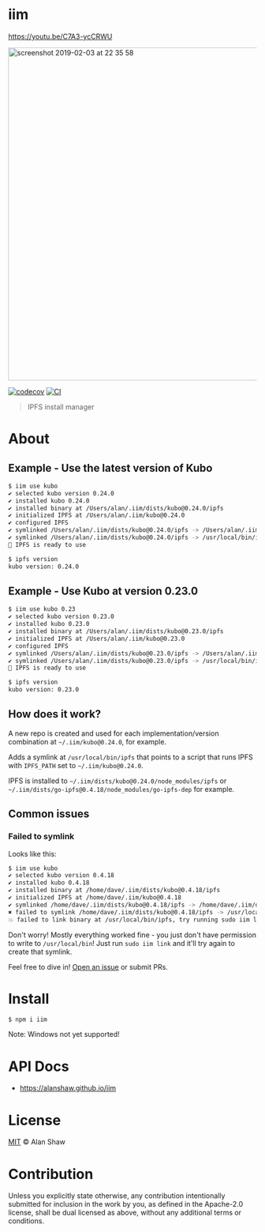 # iim

<https://youtu.be/C7A3-ycCRWU>

<img width="674" alt="screenshot 2019-02-03 at 22 35 58" src="https://user-images.githubusercontent.com/152863/52183862-2b1fdf00-2804-11e9-94b4-17cdb73bd7bf.png">

[![codecov](https://img.shields.io/codecov/c/github/alanshaw/iim.svg?style=flat-square)](https://codecov.io/gh/alanshaw/iim)
[![CI](https://img.shields.io/github/actions/workflow/status/alanshaw/iim/js-test-and-release.yml?branch=master\&style=flat-square)](https://github.com/alanshaw/iim/actions/workflows/js-test-and-release.yml?query=branch%3Amaster)

> IPFS install manager

# About

## Example - Use the latest version of Kubo

```sh
$ iim use kubo
✔ selected kubo version 0.24.0
✔ installed kubo 0.24.0
✔ installed binary at /Users/alan/.iim/dists/kubo@0.24.0/ipfs
✔ initialized IPFS at /Users/alan/.iim/kubo@0.24.0
✔ configured IPFS
✔ symlinked /Users/alan/.iim/dists/kubo@0.24.0/ipfs -> /Users/alan/.iim/dists/current
✔ symlinked /Users/alan/.iim/dists/kubo@0.24.0/ipfs -> /usr/local/bin/ipfs
🚀 IPFS is ready to use

$ ipfs version
kubo version: 0.24.0
```

## Example - Use Kubo at version 0.23.0

```sh
$ iim use kubo 0.23
✔ selected kubo version 0.23.0
✔ installed kubo 0.23.0
✔ installed binary at /Users/alan/.iim/dists/kubo@0.23.0/ipfs
✔ initialized IPFS at /Users/alan/.iim/kubo@0.23.0
✔ configured IPFS
✔ symlinked /Users/alan/.iim/dists/kubo@0.23.0/ipfs -> /Users/alan/.iim/dists/current
✔ symlinked /Users/alan/.iim/dists/kubo@0.23.0/ipfs -> /usr/local/bin/ipfs
🚀 IPFS is ready to use

$ ipfs version
kubo version: 0.23.0
```

## How does it work?

A new repo is created and used for each implementation/version combination at `~/.iim/kubo@0.24.0`, for example.

Adds a symlink at `/usr/local/bin/ipfs` that points to a script that runs IPFS with `IPFS_PATH` set to `~/.iim/kubo@0.24.0`.

IPFS is installed to `~/.iim/dists/kubo@0.24.0/node_modules/ipfs` or `~/.iim/dists/go-ipfs@0.4.18/node_modules/go-ipfs-dep` for example.

## Common issues

### Failed to symlink

Looks like this:

```sh
$ iim use kubo
✔ selected kubo version 0.4.18
✔ installed kubo 0.4.18
✔ installed binary at /home/dave/.iim/dists/kubo@0.4.18/ipfs
✔ initialized IPFS at /home/dave/.iim/kubo@0.4.18
✔ symlinked /home/dave/.iim/dists/kubo@0.4.18/ipfs -> /home/dave/.iim/dists/current
✖ failed to symlink /home/dave/.iim/dists/kubo@0.4.18/ipfs -> /usr/local/bin/ipfs
💥 failed to link binary at /usr/local/bin/ipfs, try running sudo iim link
```

Don't worry! Mostly everything worked fine - you just don't have permission to write to `/usr/local/bin`! Just run `sudo iim link` and it'll try again to create that symlink.

Feel free to dive in! [Open an issue](https://github.com/alanshaw/iim/issues/new) or submit PRs.

# Install

```console
$ npm i iim
```

Note: Windows not yet supported!

# API Docs

- <https://alanshaw.github.io/iim>

# License

[MIT](LICENSE) © Alan Shaw

# Contribution

Unless you explicitly state otherwise, any contribution intentionally submitted for inclusion in the work by you, as defined in the Apache-2.0 license, shall be dual licensed as above, without any additional terms or conditions.
